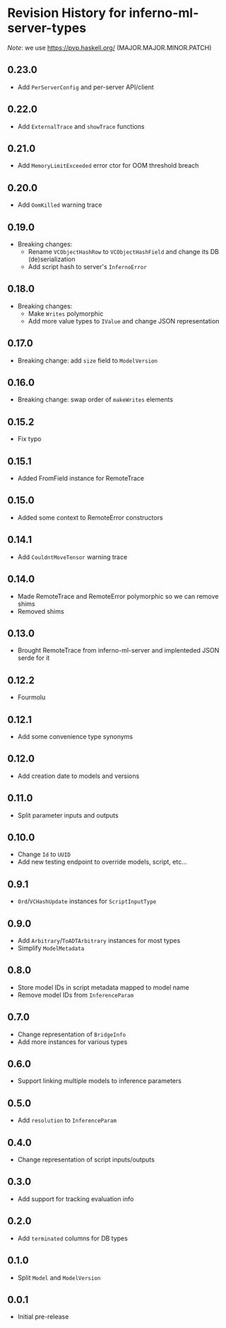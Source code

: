 # Revision History for inferno-ml-server-types
*Note*: we use https://pvp.haskell.org/ (MAJOR.MAJOR.MINOR.PATCH)

## 0.23.0
* Add `PerServerConfig` and per-server API/client

## 0.22.0
* Add `ExternalTrace` and `showTrace` functions

## 0.21.0
* Add `MemoryLimitExceeded` error ctor for OOM threshold breach

## 0.20.0
* Add `OomKilled` warning trace

## 0.19.0
* Breaking changes:
  - Rename `VCObjectHashRow` to `VCObjectHashField` and change its DB (de)serialization
  - Add script hash to server's `InfernoError`

## 0.18.0
* Breaking changes:
  - Make `Writes` polymorphic
  - Add more value types to `IValue` and change JSON representation

## 0.17.0
* Breaking change: add `size` field to `ModelVersion`

## 0.16.0
* Breaking change: swap order of `makeWrites` elements

## 0.15.2
* Fix typo

## 0.15.1
* Added FromField instance for RemoteTrace

## 0.15.0
* Added some context to RemoteError constructors

## 0.14.1
* Add `CouldntMoveTensor` warning trace

## 0.14.0
* Made RemoteTrace and RemoteError polymorphic so we can remove shims
* Removed shims

## 0.13.0
* Brought RemoteTrace from inferno-ml-server and implenteded JSON serde for it

## 0.12.2
* Fourmolu

## 0.12.1
* Add some convenience type synonyms

## 0.12.0
* Add creation date to models and versions

## 0.11.0
* Split parameter inputs and outputs

## 0.10.0
* Change `Id` to `UUID`
* Add new testing endpoint to override models, script, etc...

## 0.9.1
* `Ord`/`VCHashUpdate` instances for `ScriptInputType`

## 0.9.0
* Add `Arbitrary`/`ToADTArbitrary` instances for most types
* Simplify `ModelMetadata`

## 0.8.0
* Store model IDs in script metadata mapped to model name 
* Remove model IDs from `InferenceParam`

## 0.7.0
* Change representation of `BridgeInfo`
* Add more instances for various types

## 0.6.0
* Support linking multiple models to inference parameters

## 0.5.0
* Add `resolution` to `InferenceParam`

## 0.4.0
* Change representation of script inputs/outputs

## 0.3.0
* Add support for tracking evaluation info

## 0.2.0
* Add `terminated` columns for DB types

## 0.1.0
* Split `Model` and `ModelVersion`

## 0.0.1
* Initial pre-release
